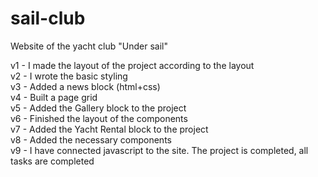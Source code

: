 # sail-club
Website of the yacht club "Under sail"

v1 - I made the layout of the project according to the layout <br>
v2 - I wrote the basic styling <br>
v3 - Added a news block (html+css)<br>
v4 - Built a page grid<br>
v5 - Added the Gallery block to the project<br>
v6 - Finished the layout of the components<br>
v7 - Added the Yacht Rental block to the project<br>
v8 - Added the necessary components<br>
v9 - I have connected javascript to the site. The project is completed, all tasks are completed
